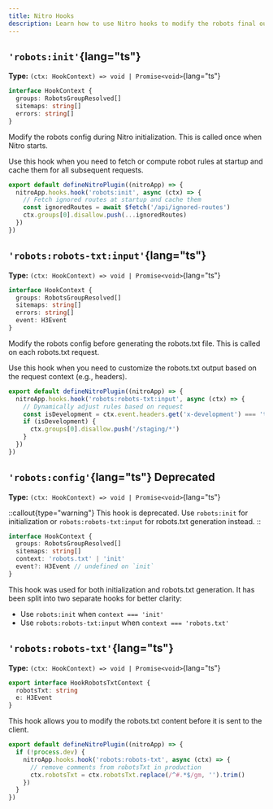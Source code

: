 ```yaml
---
title: Nitro Hooks
description: Learn how to use Nitro hooks to modify the robots final output.
---
```


## `'robots:init'`{lang="ts"}

**Type:** `(ctx: HookContext) => void | Promise<void>`{lang="ts"}

```ts
interface HookContext {
  groups: RobotsGroupResolved[]
  sitemaps: string[]
  errors: string[]
}
```

Modify the robots config during Nitro initialization. This is called once when Nitro starts.

Use this hook when you need to fetch or compute robot rules at startup and cache them for all subsequent requests.

```ts [server/plugins/robots-init.ts]
export default defineNitroPlugin((nitroApp) => {
  nitroApp.hooks.hook('robots:init', async (ctx) => {
    // Fetch ignored routes at startup and cache them
    const ignoredRoutes = await $fetch('/api/ignored-routes')
    ctx.groups[0].disallow.push(...ignoredRoutes)
  })
})
```

## `'robots:robots-txt:input'`{lang="ts"}

**Type:** `(ctx: HookContext) => void | Promise<void>`{lang="ts"}

```ts
interface HookContext {
  groups: RobotsGroupResolved[]
  sitemaps: string[]
  errors: string[]
  event: H3Event
}
```

Modify the robots config before generating the robots.txt file. This is called on each robots.txt request.

Use this hook when you need to customize the robots.txt output based on the request context (e.g., headers).

```ts [server/plugins/robots-dynamic.ts]
export default defineNitroPlugin((nitroApp) => {
  nitroApp.hooks.hook('robots:robots-txt:input', async (ctx) => {
    // Dynamically adjust rules based on request
    const isDevelopment = ctx.event.headers.get('x-development') === 'true'
    if (isDevelopment) {
      ctx.groups[0].disallow.push('/staging/*')
    }
  })
})
```

## `'robots:config'`{lang="ts"} <Badge type="warning">Deprecated</Badge>

**Type:** `(ctx: HookContext) => void | Promise<void>`{lang="ts"}

::callout{type="warning"}
This hook is deprecated. Use `robots:init` for initialization or `robots:robots-txt:input` for robots.txt generation instead.
::

```ts
interface HookContext {
  groups: RobotsGroupResolved[]
  sitemaps: string[]
  context: 'robots.txt' | 'init'
  event?: H3Event // undefined on `init`
}
```

This hook was used for both initialization and robots.txt generation. It has been split into two separate hooks for better clarity:
- Use `robots:init` when `context === 'init'`
- Use `robots:robots-txt:input` when `context === 'robots.txt'`

## `'robots:robots-txt'`{lang="ts"}

**Type:** `(ctx: HookContext) => void | Promise<void>`{lang="ts"}

```ts
export interface HookRobotsTxtContext {
  robotsTxt: string
  e: H3Event
}
```

This hook allows you to modify the robots.txt content before it is sent to the client.

```ts [server/plugins/robots-remove-comments.ts]
export default defineNitroPlugin((nitroApp) => {
  if (!process.dev) {
    nitroApp.hooks.hook('robots:robots-txt', async (ctx) => {
      // remove comments from robotsTxt in production
      ctx.robotsTxt = ctx.robotsTxt.replace(/^#.*$/gm, '').trim()
    })
  }
})
```
